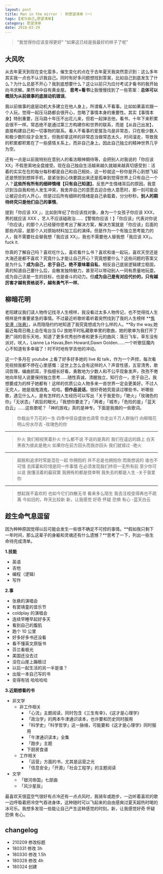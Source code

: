 ```yaml
---
layout: post
title: Man in the mirror ｜ 附愿望清单（一）
tags: [成为自己,愿望清单]
category: 愿望清单
date: 2018-03-29
---
```

>  "我觉得你应该变得更好"
>  "如果这已经是我最好的样子了呢"

## 大风吹
从去年夏天到现在变化蛮多，催生变化的点在于去年夏天我突然意识到：这么多年其实我一点也不认识我自己。同时有好多问题想找到答案，比如自己到底发生了什么？为什么总是不开心？我到底想要什么？这让以前只为应付考试才看书的我开始向书求解。果然书中自有黄金屋。 **思考+看书**让我慢慢找到了一些答案：**总体可以概括为从前做事的底层动机错误**。

我以前做事的底层动机大多建立在他人身上，所谓看人不看事。比如如果喜欢跟一个人玩，觉得一起压马路都会很开心，忽略了事情本身的重要性。其实【事情本身】特别重要，压马路十年压不出花儿来，但若一起弹吉他，看书，十年下来积累会很不一样。常态绝不是通过第三方构建你和世界的联系，而是【从自己出发】，直接构建自己和一切事物的联系。看人不看事的爱屋及乌是非常态，只在极少数人和极少数阶段才会发生，但我却拿这样的非常态当做常态太久，时间溜走，导致我的积累都积累在了一些感情关系上，而非自己身上。因此自己独立的精神世界几乎为空。

还有一点是以前我特别在意别人的看法眼神期待等，会把别人对我说的「你应该 XX」不假思索地全盘接受。现在自己独自生活越来越久就越来越真切感受到：活着的实实在在的每分每秒都是自己和自己相处，这一秒就这一秒你是开心到想飞起还是愤怒到想摔手机，是紧张到心快要跳出来还是孤单到觉得世界上只有自己一个人？**这些所有所有的细碎情绪【只有自己知道】**。反思产生情绪背后的原因，我意识到当自我和他人发生冲突，我舍弃自己的意愿去迎合他人意愿时，那一刻可能会让被迎合的人开心，但是过后所有细碎的情绪是自己承载着，分分秒秒。**别人的期待终究只是他们自己的事情**。

提到「你应该 XX 」，比如到年纪了你应该找对象，身为一个女孩子你应该 XXX，男的就应该 XXX ，艺人不应该碰政治......【警惕你应该！】「你应该」代表对你说「你应该」的那个人已经替你思考出了解决方案，解决方案就是「你应该」后面的那些内容，是那个人对原始材料加工后的演绎。但是作为一个有独立思考能力的人，我不需要社会替我想「我应该 XX」，我也不需要他人替我想「我应该 XX」。fuck it.

你真的了解自己吗？喜欢吃什么，喜欢看什么书？喜欢和谁一起玩，喜欢天空还是大海还是都不喜欢？究竟什么才能让自己开心？究竟想要什么？这些问题的答案又是为什么？**成为自己，忠于自己，绝不意味着自私**，相反自己底层逻辑建立稳固，真的知道自己要什么后，会散发独特魅力，甚至可以带动别人一同有质量地玩耍。成为自己该是一生的目标，也是奋斗的动力。但**成为自己是有对应代价的，只有越厉害才越有资格说不，越有勇气不一样**。

  
## 柳暗花明
老阳建议我们读人物传记找寻人生榜样，我没看过太多人物传记，也不觉得找人生榜样是件重要紧急的事情。不过最近听歌听着听着突然找到了我的人生榜样 **[焦安溥（张悬）](https://baike.baidu.com/item/%E5%BC%A0%E6%82%AC/4730388?fromtitle=%E7%84%A6%E5%AE%89%E6%BA%A5&fromid=2532958)，从而隐隐约约地知道了我究竟想成为什么样的人。**By the way,她最近每周日晚上会在电台当 DJ 放她平时私藏歌单里的歌曲，她的歌单为我打开了更广阔的音乐天地，知道了更多优秀创作者和更多元的曲风：落日飞车，草东没有派对，吠人，Lianne La Havas,Ben Howard,Dawn Golden......一个听歌狂魔内心不知道有多幸福了！时不时地有学吉他的冲动。

这一个多月在 youtube 上看了好多好多她的 live 和 talk，作为一个声控，每次看完视频我都不停在心里感慨：这世上怎么会有这样的人？声音性感，五官清秀，歌词哲理，编曲抓耳，手指细长好看，勇敢地为少数人和不公平现象发声，孜孜不倦地向年轻人说要保持独立思考......随性真诚，清醒独立，知行合一，忠于自己，我想要成为的样子她都有！这样的优质公众人物多来一沓世界一定会更美好。不过人无完人，她是烟鬼酒鬼，哈哈。**但作品说话**。很好奇她究竟读过哪些书，听哪些歌，遇见什么人，是有怎样的人生经历可以写出「关于我爱你」「艳火」「玫瑰色的你」「无状态」「疯狂的眼光」「我想你要走了」「两者」「城市」「危险的是」「蓝天白云」......这些歌呢？「神的游戏」真的是神专。下面是我摘的一些歌词。

> 你栽出千万花的一生 四季中径自盛放也凋零
> 你走出千万人群独行 向柳暗花明山穷水尽去
>   -玫瑰色的你

---

>扑火 我们相视笑着扑火
>什么都不说 不说的是真的
>我们在遥远的路上
>白天黑夜为彼此是艳火
>如果你在前方回头而我亦回头 我们就错过
>   -艳火

---

>超脱和追求时常是混在一起
>你拥抱的 并不总是也拥抱你
>而我想说的 谁也不可惜
>去挥霍和珍惜是同一件事情
>在必须发现我们终将一无所有前
>至少你可以说
>我懂活着的最寂寞
>我拥有的都是侥幸啊
>我失去的都是人生
>   -关于我爱你

---

>想起我不喜欢的 也如今它们四散无寻
>看来多么陌生 我去注视变得再也不疏离
>今如旧的，昨天比较新
>新，让我感觉 好奇 怀疑 恐惧 有心
> -蓝天白云


## 趁生命气息逗留
因为种种原因觉得以后可能会发生一些很不确定不可控的事情。**假如我只剩下一年时间，那么这辈子的身躯和灵魂还有什么遗憾？**思考了一下，列出一些生命待完成清单。

**1.技能**

- 英语
- 吉他
- 编程（逻辑）
- 写作
  
**2.事**
  
- 张悬的演唱会
- 有窦靖童的音乐节
- coldplay 的演唱会
- 连续早睡早起好多天
- 看到自己的腹肌
- 跑个 10 公里
- 好多好多书还没看
- 看不懂英文原版书
- 芬兰看极光
- 美国还没去过
- 没在山崖上蹦极过
- 以后一起生活的另一半是谁？
- 出版一本自己写的书
- 变得有钱 哈哈哈哈
  
**3.近期想看的书**

- 非文学
  - 非工作相关
      - 「心流」主题阅读，同时包含《三生有幸》，《这才是心理学》
      - 「政治学」的两本牛津通识读本，也许要和历史同时服用
      - 「科学史」「科学哲学」这一脉络，可能要和《这才是心理学》同时服用
      - 「牛津通识读本」全集
      - 「跑步」主题
      -  下厨房食谱
  - 工作相关
      - 「运营」方面的书，尤其是运营之光
      - 「信息安全」「开源」「社会工程学」的主题阅读
- 文学
  - 「银河帝国」七部曲
  - 「风沙星辰」
 
最喜欢天很蓝空气很好有点冷还有一点点风时，我骑车或跑步，一边听着喜欢的歌一边呼吸着把冷空气吞进身体，这种随时可以飞起来的自由感爽过夏天超热时喝的冰可乐。我想多发现一些能让自己产生这种感觉的时刻。新，让我感觉好奇 怀疑 恐惧 有心。


## changelog
- 210209 修改标题
- 180331 修改 3h
- 180330 修改 1.5h
- 180328 修改 4h
- 180324 创建


